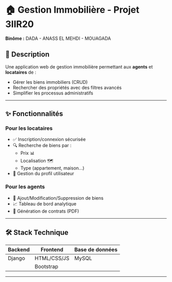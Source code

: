 # 🏠 Gestion Immobilière - Projet 3IIR20  
**Binôme :** DADA - ANASS EL MEHDI - MOUAGADA  

## 📝 Description  
Une application web de gestion immobilière permettant aux **agents** et **locataires** de :  
- Gérer les biens immobiliers (CRUD)  
- Rechercher des propriétés avec des filtres avancés  
- Simplifier les processus administratifs  

---

## ✨ Fonctionnalités  
### **Pour les locataires**  
- ✅ Inscription/connexion sécurisée  
- 🔍 Recherche de biens par :  
  - Prix 📊  
  - Localisation 🗺️  
  - Type (appartement, maison...)  
- 📱 Gestion du profil utilisateur  

### **Pour les agents**  
- 🏢 Ajout/Modification/Suppression de biens  
- 📈 Tableau de bord analytique  
- 📄 Génération de contrats (PDF)  

---

## 🛠️ Stack Technique  
| **Backend** | **Frontend** | **Base de données** |  
|-------------|-------------|---------------------|  
| Django      | HTML/CSS/JS | MySQL               |  
|             | Bootstrap   |                     |  

---
